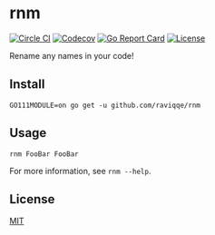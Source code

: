# rnm

[![Circle CI](https://img.shields.io/circleci/project/github/raviqqe/rnm/master.svg?style=flat-square)](https://circleci.com/gh/raviqqe/rnm)
[![Codecov](https://img.shields.io/codecov/c/github/raviqqe/rnm.svg?style=flat-square)](https://codecov.io/gh/raviqqe/rnm)
[![Go Report Card](https://goreportcard.com/badge/github.com/raviqqe/rnm?style=flat-square)](https://goreportcard.com/report/github.com/raviqqe/rnm)
[![License](https://img.shields.io/github/license/raviqqe/rnm.svg?style=flat-square)](LICENSE)

Rename any names in your code!

## Install

```
GO111MODULE=on go get -u github.com/raviqqe/rnm
```

## Usage

```
rnm FooBar FooBar
```

For more information, see `rnm --help`.

## License

[MIT](LICENSE)

